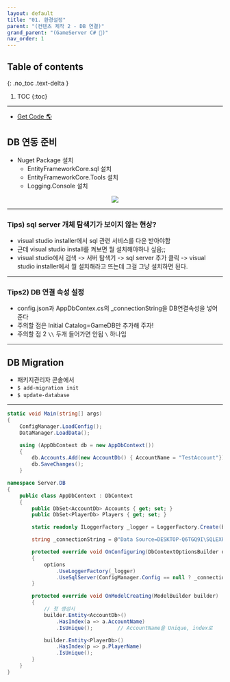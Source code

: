 ```yaml
---
layout: default
title: "01. 환경설정"
parent: "(컨텐츠 제작 2 - DB 연결)"
grand_parent: "(GameServer C# 🎯)"
nav_order: 1
---
```


## Table of contents
{: .no_toc .text-delta }

1. TOC
{:toc}

---

* [Get Code 🌎](https://github.com/Arthur880708/CSharp_GameServer_Connect_To_Db/tree/1)

## DB 연동 준비

* Nuget Package 설치
    - EntityFrameworkCore.sql 설치
    - EntityFrameworkCore.Tools 설치
    - Logging.Console 설치

<p align="center">
  <img src="https://taehyungs-programming-blog.github.io/blog/assets/images/game-server-csharp/db-connect/dbc-1-1.png"/>
</p>

---

### Tips) sql server 개체 탐색기가 보이지 않는 현상?

- visual studio installer에서 sql 관련 서비스를 다운 받아야함
- 근데 visual studio install를 켜보면 뭘 설치해야하나 싶음;;
- visual studio에서 검색 -> 서버 탐색기 -> sql server 추가 클릭 -> visual studio installer에서 뭘 설치해라고 뜨는데 그걸 그냥 설치하면 된다.

---

### Tips2) DB 연결 속성 설정

- config.json과 AppDbContex.cs의 _connectionString을 DB연결속성을 넣어준다
- 주의할 점은 Initial Catalog=GameDB만 추가해 주자!
- 주의할 점 2 `\\` 두개 들어가면 안됨 `\` 하나임

---

## DB Migration

- 패키지관리자 콘솔에서
- `$ add-migration init`
- `$ update-database`

---

```csharp
static void Main(string[] args)
{
    ConfigManager.LoadConfig();
    DataManager.LoadData();

    using (AppDbContext db = new AppDbContext())
    {
        db.Accounts.Add(new AccountDb() { AccountName = "TestAccount"});
        db.SaveChanges();
    }
```

```csharp
namespace Server.DB
{
	public class AppDbContext : DbContext
	{
		public DbSet<AccountDb> Accounts { get; set; }
		public DbSet<PlayerDb> Players { get; set; }

		static readonly ILoggerFactory _logger = LoggerFactory.Create(builder => { builder.AddConsole(); });

		string _connectionString = @"Data Source=DESKTOP-Q6TGQ9I\SQLEXPRESS;Integrated Security=True;Connect Timeout=30;Encrypt=False;TrustServerCertificate=False;ApplicationIntent=ReadWrite;MultiSubnetFailover=False;Initial Catalog=GameDB;";

		protected override void OnConfiguring(DbContextOptionsBuilder options)
		{
			options
				.UseLoggerFactory(_logger)
				.UseSqlServer(ConfigManager.Config == null ? _connectionString : ConfigManager.Config.connectionString);
		}

		protected override void OnModelCreating(ModelBuilder builder)
		{
            // 첫 생성시
			builder.Entity<AccountDb>()
				.HasIndex(a => a.AccountName)
				.IsUnique();        // AccountName을 Unique, index로

			builder.Entity<PlayerDb>()
				.HasIndex(p => p.PlayerName)
				.IsUnique();
		}
	}
}
```